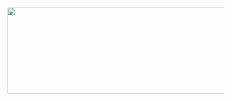 <h1 align="center">
 <img src="https://e1.pxfuel.com/desktop-wallpaper/672/719/desktop-wallpaper-asur-terror-bgm-thumbnail.jpg" style="width:1200px;height:200px;" />
</h1>
<!--
**Niloy-Nil/Niloy-Nil** is a ✨ _special_ ✨ repository because its `README.md` (this file) appears on your GitHub profile.

Here are some ideas to get you started:

- 🔭 I’m currently working on ...
- 🌱 I’m currently learning ...
- 👯 I’m looking to collaborate on ...
- 🤔 I’m looking for help with ...
- 💬 Ask me about ...
- 📫 How to reach me: ...
- 😄 Pronouns: ...
- ⚡ Fun fact: ...
-->
